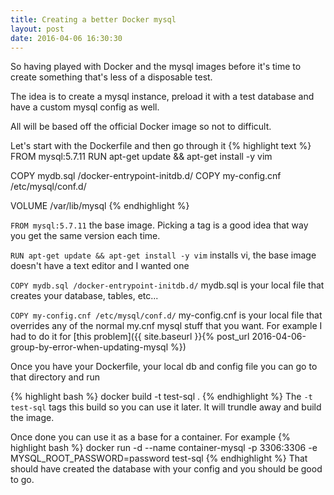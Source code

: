 ```yaml
---
title: Creating a better Docker mysql
layout: post
date: 2016-04-06 16:30:30
---
```

So having played with Docker and the mysql images before it's time to create something that's less of a disposable test.

The idea is to create a mysql instance, preload it with a test database and have a custom mysql config as well.

All will be based off the official Docker image so not to difficult.

Let's start with the Dockerfile and then go through it
{% highlight text %}
FROM mysql:5.7.11
RUN apt-get update && apt-get install -y vim

COPY mydb.sql /docker-entrypoint-initdb.d/
COPY my-config.cnf /etc/mysql/conf.d/

VOLUME /var/lib/mysql
{% endhighlight %}

`FROM mysql:5.7.11` the base image.  Picking a tag is a good idea that way you get the same version each time.

`RUN apt-get update && apt-get install -y vim` installs vi, the base image doesn't have a text editor and I wanted one

`COPY mydb.sql /docker-entrypoint-initdb.d/` mydb.sql is your local file that creates your database, tables, etc...

`COPY my-config.cnf /etc/mysql/conf.d/` my-config.cnf is your local file that overrides any of the normal my.cnf mysql stuff that you want.
For example I had to do it for [this problem]({{ site.baseurl }}{% post_url 2016-04-06-group-by-error-when-updating-mysql %})

Once you have your Dockerfile, your local db and config file you can go to that directory and run

{% highlight bash %}
docker build -t test-sql .
{% endhighlight %}
The `-t test-sql` tags this build so you can use it later.  It will trundle away and build the image.

Once done you can use it as a base for a container.
For example
{% highlight bash %}
docker run -d --name container-mysql -p 3306:3306 -e MYSQL_ROOT_PASSWORD=password test-sql
{% endhighlight %}
That should have created the database with your config and you should be good to go.
